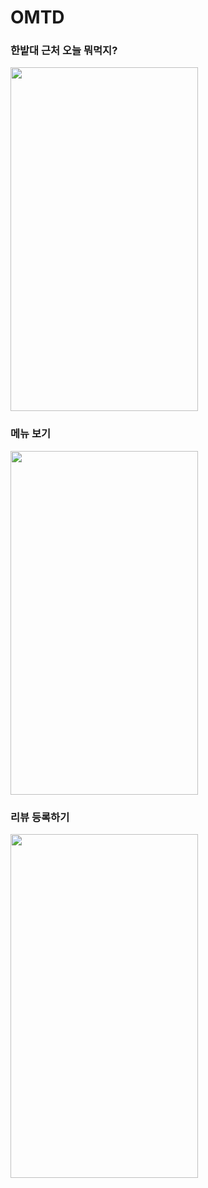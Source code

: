 # OMTD

### 한밭대 근처 오늘 뭐먹지?
<img src="https://user-images.githubusercontent.com/67596451/144757517-cd5cae5e-475f-4127-9de3-8b857359c3da.png" width="300" height="550">

### 메뉴 보기
<img src="https://user-images.githubusercontent.com/67596451/144757646-84248835-82b9-494f-92da-ce41f60b3ac8.png" width="300" height="550">

### 리뷰 등록하기
<img src="https://user-images.githubusercontent.com/67596451/144757728-1877f4a6-06ee-4d04-a6a8-462908b79d61.png" width="300" height="550">
